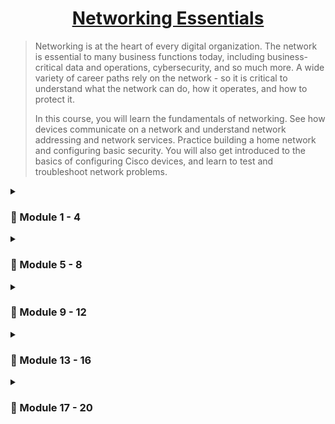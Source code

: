 <div align="center">

# [Networking Essentials](https://skillsforall.com/course/networking-essentials?courseLang=en-US)

</div>

> Networking is at the heart of every digital organization. The network is essential to many business functions today, including business-critical data and operations, cybersecurity, and so much more. A wide variety of career paths rely on the network - so it is critical to understand what the network can do, how it operates, and how to protect it.
>
> In this course, you will learn the fundamentals of networking. See how devices communicate on a network and understand network addressing and network services. Practice building a home network and configuring basic security. You will also get introduced to the basics of configuring Cisco devices, and learn to test and troubleshoot network problems.


<details>
<summary> 
  
### 📕 Module 1 - 4
</summary>

```
   Module 1: Communications in a Connected World
   Module 2: Online Connections
   Module 3: Explore Networks with Packet Tracker
   Module 4: Build a Simple Network
```
Access the module 1 - 4 notes [here](https://github.com/em1e/course-notes/blob/main/Networking-Essentials/MODULE-1-4.md).
</details>
<details>
<summary> 
  
### 📗 Module 5 - 8
</summary>

```
   Module 5: Communication Principles
   Module 6: Network Design and the Access Layer
   Module 7: Routing Between Networks
   Module 8: The Internet Protocol
```
Access the module 5 - 8 notes [here](https://github.com/em1e/course-notes/blob/main/Networking-Essentials/MODULE-5-8.md).
</details>
<details>
<summary> 
  
### 📘 Module 9 - 12
</summary>

```
   Module 9: Dynamic Addressing with DHCP
   Module 10: IPv4 and IPv6 Address Management
   Module 11: Transport Layer Services
   Module 12: Application Layer Services
```
Access the module 9 - 12 notes [here](https://github.com/em1e/course-notes/blob/main/Networking-Essentials/MODULE-9-12.md).
</details>
<details>
<summary> 
  
### 📙 Module 13 - 16
</summary>

```
   Module 13: Build a Home Network
   Module 14: Connect to the Internet
   Module 15: Security Considerations
   Module 16: Configure Network and Device Security
```
Access the module 13 - 16 notes [here](https://github.com/em1e/course-notes/blob/main/Networking-Essentials/MODULE-13-16.md).
</details>
<details>
<summary> 
  
### 📓 Module 17 - 20
</summary>

```
   Module 17: Cisco Switches and Routers
   Module 18: The Cisco IOS Command Line
   Module 19: Build a Small Cisco Network
   Module 20: Troubleshoot Common Network Problems
```
Access the module 17 - 20 notes [here](https://github.com/em1e/course-notes/blob/main/Networking-Essentials/MODULE-17-20.md).
</details>
